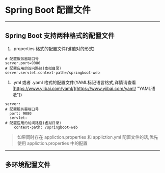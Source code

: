 # Spring Boot 配置文件

---

## Spring Boot 支持两种格式的配置文件

1. .properties 格式的配置文件\(键值对的形式\)

```
# 配置服务器端口号
server.port=9080
# 配置应用的访问路径(虚拟目录)
server.servlet.context-path=/springboot-web
```

1. .yml 或者 .yaml 格式的配置文件\(YAML标记语言格式,详情请查看[https://www.yiibai.com/yaml/](https://www.yiibai.com/yaml/ "YAML语法")\)

```
server:
# 配置服务器端口号
  port: 9080
  servlet:
# 配置应用的访问路径(虚拟目录)
    context-path: /springboot-web
```

> 如果同时存在 appliction.properties 和 appliction.yml 配置文件的话,优先使用 appliction.properties 中的配置

---

## 多环境配置文件





